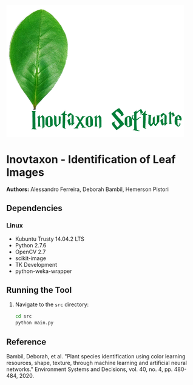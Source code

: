 ![name-of-you-image](https://github.com/DeborahBambil/figs/blob/main/inovtaxon-removebg-preview.png?raw=true)

# Inovtaxon - Identification of Leaf Images

**Authors:** Alessandro Ferreira, Deborah Bambil, Hemerson Pistori

## Dependencies

### Linux
- Kubuntu Trusty 14.04.2 LTS
- Python 2.7.6
- OpenCV 2.7
- scikit-image
- TK Development
- python-weka-wrapper

## Running the Tool

1. Navigate to the `src` directory:
   ```bash
   cd src
   python main.py

## Reference
Bambil, Deborah, et al. "Plant species identification using color learning resources, shape, texture, through machine learning and artificial neural networks." Environment Systems and Decisions, vol. 40, no. 4, pp. 480-484, 2020.
